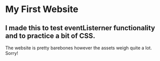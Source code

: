 #  My First Website

## I made this to test eventListerner functionality and to practice a bit of CSS.

The website is pretty barebones however the assets weigh quite a lot. Sorry!
